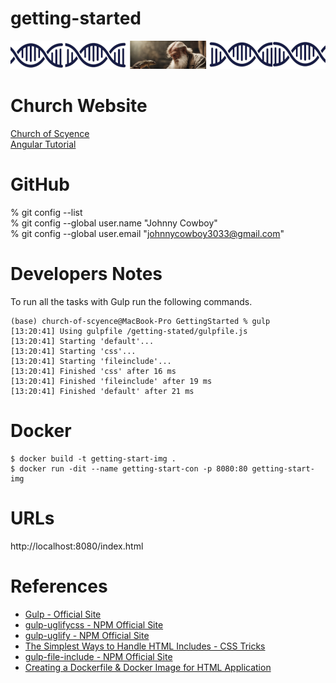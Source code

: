 # getting-started

<img src="https://github.com/churchofscyence/resources/blob/main/banners/banner-charles-darwin.png" alt="Church of Scyence Banner">

# Church Website
[Church of Scyence](https://churchofscyence.github.io/getting-started/)          
[Angular Tutorial](https://churchofscyence.github.io/tutorial-angular/) 

# GitHub   
% git config --list  
% git config --global user.name "Johnny Cowboy"   
% git config --global user.email "johnnycowboy3033@gmail.com"   

# Developers Notes

To run all the tasks with Gulp run the following commands.

```
(base) church-of-scyence@MacBook-Pro GettingStarted % gulp
[13:20:41] Using gulpfile /getting-stated/gulpfile.js
[13:20:41] Starting 'default'...
[13:20:41] Starting 'css'...
[13:20:41] Starting 'fileinclude'...
[13:20:41] Finished 'css' after 16 ms
[13:20:41] Finished 'fileinclude' after 19 ms
[13:20:41] Finished 'default' after 21 ms
```

# Docker

```
$ docker build -t getting-start-img .
$ docker run -dit --name getting-start-con -p 8080:80 getting-start-img

```

# URLs
http://localhost:8080/index.html

# References
* [Gulp - Official Site](https://gulpjs.com/)
* [gulp-uglifycss - NPM Official Site](https://www.npmjs.com/package/gulp-uglifycss)
* [gulp-uglify - NPM Official Site](https://www.npmjs.com/package/gulp-uglify)
* [The Simplest Ways to Handle HTML Includes - CSS Tricks](https://css-tricks.com/the-simplest-ways-to-handle-html-includes/)
* [gulp-file-include - NPM Official Site](https://www.npmjs.com/package/gulp-file-include)
* [Creating a Dockerfile & Docker Image for HTML Application](https://www.youtube.com/watch?v=UXAoZg1W3Q4)
